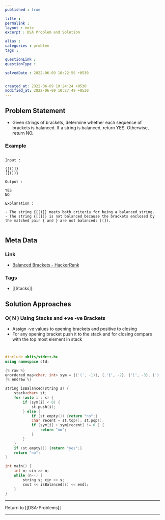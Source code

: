 ```yaml
---
published : true

title : 
permalink : 
layout : note
excerpt : DSA Problem and Solution

alias : 
categories : problem
tags : 

questionLink : 
questionType : 

solvedDate : 2022-06-09 10:22:56 +0530


created_at: 2022-06-09 10:24:24 +0530
modified_at: 2022-06-09 10:27:49 +0530
---
```


## Problem Statement

- Given strings of brackets, determine whether each sequence of brackets is balanced. If a string is balanced, return YES. Otherwise, return NO.

### Example

```

Input :

{[()]}
{[(])}

Output :

YES
NO

Explanation :

- The string {[()]} meets both criteria for being a balanced string.
- The string {[(])} is not balanced because the brackets enclosed by the matched pair { and } are not balanced: [(]).


```

## Meta Data

### Link 

- [Balanced Brackets - HackerRank](https://www.hackerrank.com/challenges/balanced-brackets/problem)

### Tags 

- [[Stacks]]

## Solution Approaches

### O( N ) Using Stacks and +ve -ve Brackets 

- Assign -ve values to opening brackets and positive to closing
- For any opening bracket push it to the stack and for closing compare with the top most element in stack


```cpp


#include <bits/stdc++.h>
using namespace std;

{% raw %}
unordered_map<char, int> sym = {{'(', -1)}, {.'{', -2}, {'[', -3}, {')', 1}, {'}', 2}, {']', 3}};
{% endraw %}

string isBalanced(string s) {
	stack<char> st;
	for (auto i : s) {
		if (sym[i] < 0) {
			st.push(i);
		} else {
			if (st.empty()) {return "no";}
			char recent = st.top(); st.pop();
			if (sym[i] + sym[recent] != 0 ) {
				return "no";
			}
		}
	}
	if (st.empty()) {return "yes";}
	return "no";
}

int main() {
	int n; cin >> n;
	while (n--) {
		string s; cin >> s;
		cout << isBalanced(s) << endl;
	}
}


```


---

Return to [[DSA-Problems]]

---
